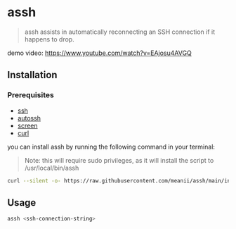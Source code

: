 # assh
> assh assists in automatically reconnecting an SSH connection if it happens to drop.

demo video: https://www.youtube.com/watch?v=EAjosu4AVGQ

## Installation

### Prerequisites
- [ssh](https://www.openssh.com/)
- [autossh](https://github.com/Autossh/autossh)
- [screen](https://www.gnu.org/software/screen/manual/screen.html)
- [curl](https://curl.se/)


you can install assh by running the following command in your terminal:
> Note: this will require sudo privileges, as it will install the script to /usr/local/bin/assh

```sh
curl --silent -o- https://raw.githubusercontent.com/meanii/assh/main/install.sh | sudo bash 
```

## Usage

```sh
assh <ssh-connection-string>
```